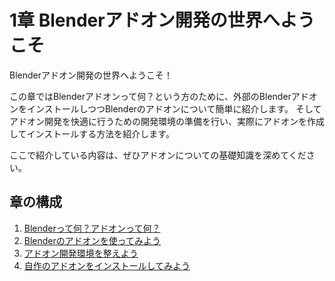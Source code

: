 # 1章 Blenderアドオン開発の世界へようこそ

Blenderアドオン開発の世界へようこそ！

この章ではBlenderアドオンって何？という方のために、外部のBlenderアドオンをインストールしつつBlenderのアドオンについて簡単に紹介します。
そしてアドオン開発を快適に行うための開発環境の準備を行い、実際にアドオンを作成してインストールする方法を紹介します。

ここで紹介している内容は、ぜひアドオンについての基礎知識を深めてください。

## 章の構成

1. [Blenderって何？アドオンって何？](01_What_is_Blender_What_is_Add-on.md)
2. [Blenderのアドオンを使ってみよう](02_Use_Blender_Add-on.md)
3. [アドオン開発環境を整えよう](03_Prepare_Add-on_development_environment.md)
4. [自作のアドオンをインストールしてみよう](04_Install_own_Add-on.md)
